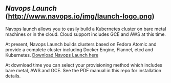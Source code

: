 *Navops Launch* (http://www.navops.io/img/launch-logo.png)
---

Navops launch allows you to easily build a Kubernetes cluster on bare metal machines or in the cloud. Cloud support includes GCE and AWS  at this time.

At present, Navops Launch builds clusters based on Fedora Atomic and provide a complete cluster including Docker Engine, Flannel, etcd and Kubernetes.
[Download Navops Launch here](http://navops.io/launch-1.html)

At download time you can select your provisioning method which includes bare metal, AWS and GCE.
See the PDF manual in this repo for installation details.
